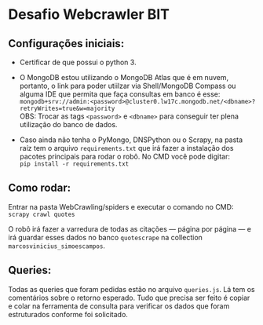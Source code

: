 # Desafio Webcrawler BIT

## Configurações iniciais:

- Certificar de que possui o python 3.
- O MongoDB estou utilizando o MongoDB Atlas que é em nuvem, portanto, o link para poder utiilzar via Shell/MongoDB Compass ou
  alguma IDE que permita que faça consultas em banco é esse: <br>
  ``mongodb+srv://admin:<password>@cluster0.lw17c.mongodb.net/<dbname>?retryWrites=true&w=majority
  `` <br>
  OBS: Trocar as tags `<password>` e `<dbname>` para conseguir ter plena utilização do banco de dados.

- Caso ainda não tenha o PyMongo, DNSPython ou o Scrapy, na pasta raíz tem o arquivo `requirements.txt` que irá fazer a
  instalação dos pacotes principais para rodar o robô. No CMD você pode digitar: <br>
  ``pip install -r requirements.txt``

## Como rodar:

Entrar na pasta WebCrawling/spiders e executar o comando no CMD:<br>
``scrapy crawl quotes``

O robô irá fazer a varredura de todas as citações — página por página — e irá guardar esses dados no banco `quotescrape`
na collection `marcosvinicius_simoescampos`.

## Queries:

Todas as queries que foram pedidas estão no arquivo `queries.js`. Lá tem os comentários sobre o retorno esperado. Tudo
que precisa ser feito é copiar e colar na ferramenta de consulta para verificar os dados que foram estruturados conforme
foi solicitado.